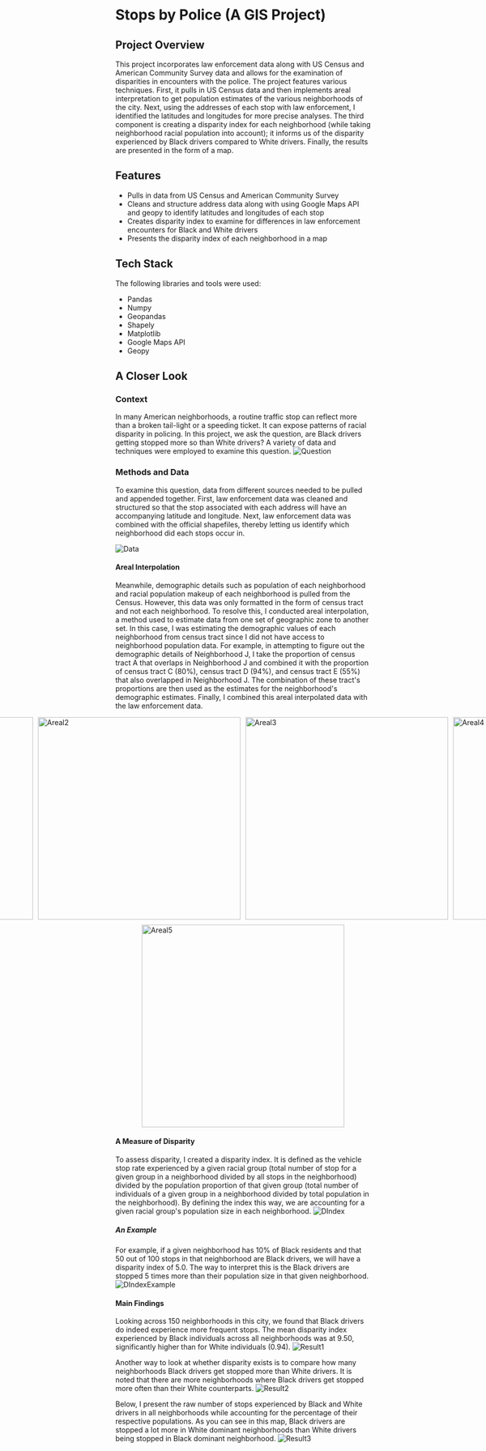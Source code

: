 # Stops by Police (A GIS Project)

## Project Overview
This project incorporates law enforcement data along with US Census and American Community Survey data and allows for the examination of disparities in encounters with the police. The project features various techniques. First, it pulls in US Census data and then implements areal interpretation to get population estimates of the various neighborhoods of the city. Next, using the addresses of each stop with law enforcement, I identified the latitudes and longitudes for more precise analyses. The third component is creating a disparity index for each neighborhood (while taking neighborhood racial population into account); it informs us of the disparity experienced by Black drivers compared to White drivers. Finally, the results are presented in the form of a map.

## Features
- Pulls in data from US Census and American Community Survey
- Cleans and structure address data along with using Google Maps API and geopy to identify latitudes and longitudes of each stop
- Creates disparity index to examine for differences in law enforcement encounters for Black and White drivers
- Presents the disparity index of each neighborhood in a map

## Tech Stack
The following libraries and tools were used:
- Pandas
- Numpy
- Geopandas
- Shapely
- Matplotlib
- Google Maps API
- Geopy

## A Closer Look 
### Context
In many American neighborhoods, a routine traffic stop can reflect more than a broken tail-light or a speeding ticket. It can expose patterns of racial disparity in policing. In this project, we ask the question, are Black drivers getting stopped more so than White drivers? A variety of data and techniques were employed to examine this question.
![Question](slides_pics/Slide2.PNG)

### Methods and Data
To examine this question, data from different sources needed to be pulled and appended together. First, law enforcement data was cleaned and structured so that the stop associated with each address will have an accompanying latitude and longitude. Next, law enforcement data was combined with the official shapefiles, thereby letting us identify which neighborhood did each stops occur in. 

![Data](slides_pics/Slide4.PNG)

#### Areal Interpolation
Meanwhile, demographic details such as population of each neighborhood and racial population makeup of each neighborhood is pulled from the Census. However, this data was only formatted in the form of census tract and not each neighborhood. To resolve this, I conducted areal interpolation, a method used to estimate data from one set of geographic zone to another set. In this case, I was estimating the demographic values of each neighborhood from census tract since I did not have access to neighborhood population data. For example, in attempting to figure out the demographic details of Neighborhood J, I take the proportion of census tract A that overlaps in Neighborhood J and combined it with the proportion of census tract C (80%), census tract D (94%), and census tract E (55%) that also overlapped in Neighborhood J. The combination of these tract's proportions are then used as the estimates for the neighborhood's demographic estimates. Finally, I combined this areal interpolated data with the law enforcement data.

<div style="display: flex; justify-content: center; gap: 10px;">
  <img src="slides_pics/Slide5.PNG" alt="Areal1" width="400" />
  <img src="slides_pics/Slide6.PNG" alt="Areal2" width="400" />
  <img src="slides_pics/Slide7.PNG" alt="Areal3" width="400" />
  <img src="slides_pics/Slide8.PNG" alt="Areal4" width="400" />
</div>
<div style="display: flex; justify-content: center; gap: 10px; margin-top: 10px;">
  <img src="slides_pics/Slide9.PNG" alt="Areal5" width="400" />
</div>

#### A Measure of Disparity
To assess disparity, I created a disparity index. It is defined as the vehicle stop rate experienced by a given racial group (total number of stop for a given group in a neighborhood divided by all stops in the neighborhood) divided by the population proportion of that given group (total number of individuals of a given group in a neighborhood divided by total population in the neighborhood). By defining the index this way, we are accounting for a given racial group's population size in each neighborhood.
![DIndex](slides_pics/Slide12.PNG)

##### An Example 
For example, if a given neighborhood has 10% of Black residents and that 50 out of 100 stops in that neighborhood are Black drivers, we will have a disparity index of 5.0. The way to interpret this is the Black drivers are stopped 5 times more than their population size in that given neighborhood. 
![DIndexExample](slides_pics/Slide13.PNG)

#### Main Findings
Looking across 150 neighborhoods in this city, we found that Black drivers do indeed experience more frequent stops. The mean disparity index experienced by Black individuals across all neighborhoods was at 9.50, significantly higher than for White individuals (0.94). 
![Result1](slides_pics/Slide14.PNG)

Another way to look at whether disparity exists is to compare how many neighborhoods Black drivers get stopped more than White drivers. It is noted that there are more neighborhoods where Black drivers get stopped more often than their White counterparts.
![Result2](slides_pics/Slide15.PNG)

Below, I present the raw number of stops experienced by Black and White drivers in all neighborhoods while accounting for the percentage of their respective populations. As you can see in this map, Black drivers are stopped a lot more in White dominant neighborhoods than White drivers being stopped in Black dominant neighborhood. 
![Result3](/veh_blackwhite_map.PNG)

